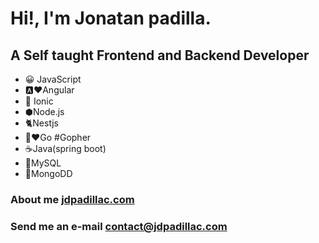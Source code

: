 
# Hi!, I'm Jonatan padilla.
## A Self taught Frontend and Backend Developer

- 😀 JavaScript 
- 🅰️❤️Angular 
- 📱 Ionic
- ⬢Node.js 
- 🐈Nestjs 
- 🐹❤️Go #Gopher 
- ☕Java(spring boot)  
- 🐬MySQL 
- 🍃MongoDD 

###  About me [jdpadillac.com](http://jdpadillac.com/) 
### Send me an e-mail contact@jdpadillac.com
